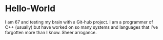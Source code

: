 # Hello-World
I am 67 and testing my brain with a Git-hub project. I am a programmer of C++ (usually)
but have worked on so many systems and languages that I've forgotten more than I know.
Sheer arrogance.

